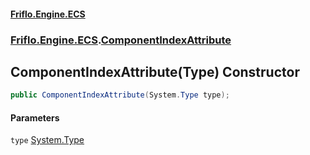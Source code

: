#### [Friflo.Engine.ECS](index.md 'index')
### [Friflo.Engine.ECS](Friflo.Engine.ECS.md 'Friflo.Engine.ECS').[ComponentIndexAttribute](ComponentIndexAttribute.md 'Friflo.Engine.ECS.ComponentIndexAttribute')

## ComponentIndexAttribute(Type) Constructor

```csharp
public ComponentIndexAttribute(System.Type type);
```
#### Parameters

<a name='Friflo.Engine.ECS.ComponentIndexAttribute.ComponentIndexAttribute(System.Type).type'></a>

`type` [System.Type](https://docs.microsoft.com/en-us/dotnet/api/System.Type 'System.Type')